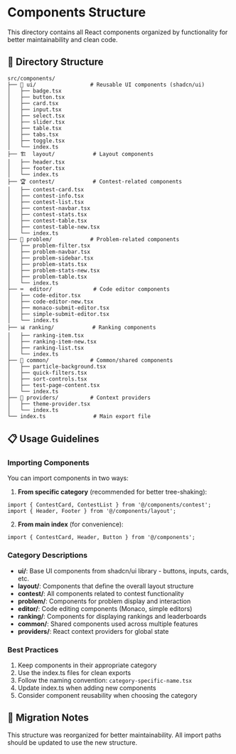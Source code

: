 # Components Structure

This directory contains all React components organized by functionality for better maintainability and clean code.

## 📁 Directory Structure

```
src/components/
├── 🔧 ui/                 # Reusable UI components (shadcn/ui)
│   ├── badge.tsx
│   ├── button.tsx
│   ├── card.tsx
│   ├── input.tsx
│   ├── select.tsx
│   ├── slider.tsx
│   ├── table.tsx
│   ├── tabs.tsx
│   ├── toggle.tsx
│   └── index.ts
├── 🏗️  layout/            # Layout components
│   ├── header.tsx
│   ├── footer.tsx
│   └── index.ts
├── 🏆 contest/            # Contest-related components
│   ├── contest-card.tsx
│   ├── contest-info.tsx
│   ├── contest-list.tsx
│   ├── contest-navbar.tsx
│   ├── contest-stats.tsx
│   ├── contest-table.tsx
│   ├── contest-table-new.tsx
│   └── index.ts
├── 📝 problem/            # Problem-related components
│   ├── problem-filter.tsx
│   ├── problem-navbar.tsx
│   ├── problem-sidebar.tsx
│   ├── problem-stats.tsx
│   ├── problem-stats-new.tsx
│   ├── problem-table.tsx
│   └── index.ts
├── ⌨️  editor/             # Code editor components
│   ├── code-editor.tsx
│   ├── code-editor-new.tsx
│   ├── monaco-submit-editor.tsx
│   ├── simple-submit-editor.tsx
│   └── index.ts
├── 📊 ranking/            # Ranking components
│   ├── ranking-item.tsx
│   ├── ranking-item-new.tsx
│   ├── ranking-list.tsx
│   └── index.ts
├── 🔄 common/             # Common/shared components
│   ├── particle-background.tsx
│   ├── quick-filters.tsx
│   ├── sort-controls.tsx
│   ├── test-page-content.tsx
│   └── index.ts
├── 🎨 providers/          # Context providers
│   ├── theme-provider.tsx
│   └── index.ts
└── index.ts               # Main export file
```

## 📋 Usage Guidelines

### Importing Components

You can import components in two ways:

1. **From specific category** (recommended for better tree-shaking):
```tsx
import { ContestCard, ContestList } from '@/components/contest';
import { Header, Footer } from '@/components/layout';
```

2. **From main index** (for convenience):
```tsx
import { ContestCard, Header, Button } from '@/components';
```

### Category Descriptions

- **ui/**: Base UI components from shadcn/ui library - buttons, inputs, cards, etc.
- **layout/**: Components that define the overall layout structure
- **contest/**: All components related to contest functionality
- **problem/**: Components for problem display and interaction
- **editor/**: Code editing components (Monaco, simple editors)
- **ranking/**: Components for displaying rankings and leaderboards
- **common/**: Shared components used across multiple features
- **providers/**: React context providers for global state

### Best Practices

1. Keep components in their appropriate category
2. Use the index.ts files for clean exports
3. Follow the naming convention: `category-specific-name.tsx`
4. Update index.ts when adding new components
5. Consider component reusability when choosing the category

## 🔄 Migration Notes

This structure was reorganized for better maintainability. All import paths should be updated to use the new structure.
